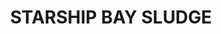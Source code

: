 ---
layout: product
title: "STARSHIP BAY SLUDGE"
price: "400" 
desc: "Uljana boja sa četkicom"
img_path: "/assets/img/A.MIG-3532.webp"
brand: "AMMO"
available: true
special_offer: false
new: false
soon: false
cat: "030000"
subcat: "00"
subsubcat: "00"
sifra: "A.MIG-3532"
popular: false
spec: false
---